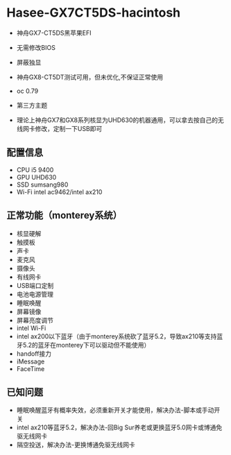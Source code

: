# Hasee-GX7CT5DS-hacintosh

- 神舟GX7-CT5DS黑苹果EFI
- 无需修改BIOS
- 屏蔽独显

 - 神舟GX8-CT5DT测试可用，但未优化,不保证正常使用
 - oc 0.79
 - 第三方主题
 - 理论上神舟GX7和GX8系列核显为UHD630的机器通用，可以拿去按自己的无线网卡修改，定制一下USB即可

## 配置信息

 - CPU i5 9400
 - GPU UHD630
 - SSD sumsang980
 - Wi-Fi intel ac9462/intel ax210

## 正常功能（monterey系统）

 - 核显硬解
 - 触摸板
 - 声卡
 - 麦克风
 - 摄像头
 - 有线网卡
 - USB端口定制
 - 电池电源管理
 - 睡眠唤醒
 - 屏幕镜像
 - 屏幕亮度调节
 - intel Wi-Fi
 - intel ax200以下蓝牙（由于monterey系统砍了蓝牙5.2，导致ax210等支持蓝牙5.2的蓝牙在monterey下可以驱动但不能使用）
 - handoff接力
 - iMessage
 - FaceTime

 ## 已知问题

 - 睡眠唤醒蓝牙有概率失效，必须重新开关才能使用，解决办法-脚本或手动开关
 - intel ax210等蓝牙5.2，解决办法-回Big Sur养老或更换蓝牙5.0网卡或博通免驱无线网卡
 - 隔空投送，解决办法-更换博通免驱无线网卡

